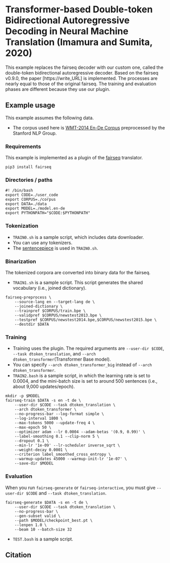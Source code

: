 # Transformer-based Double-token Bidirectional Autoregressive Decoding in Neural Machine Translation (Imamura and Sumita, 2020)

This example replaces the fairseq decoder with our custom one, called
the double-token bidirectional autoregressive decoder.  Based on the
fairseq v0.9.0, the paper [https://write_URL] is implemented.
The processes are nearly equal to those of the original fairseq.
The training and evaluation phases are different because they use our plugin.

## Example usage
This example assumes the following data.

- The corpus used here is 
[WMT-2014 En-De Corpus](https://nlp.stanford.edu/projects/nmt/data/wmt14.en-de/)
preprocessed by the Stanford NLP Group.

### Requirements
This example is implemented as a plugin of the [fairseq](https://github.com/pytorch/fairseq) translator.
```
pip3 install fairseq
```

### Directories / paths
```
#! /bin/bash
export CODE=./user_code
export CORPUS=./corpus
export DATA=./data
export MODEL=./model.en-de
export PYTHONPATH="$CODE:$PYTHONPATH"
```

### Tokenization
- `TRAIN0.sh` is a sample script, which includes data downloader.
- You can use any tokenizers.
- The [sentencepiece](https://github.com/google/sentencepiece) is used in `TRAIN0.sh`.

### Binarization
The tokenized corpora are converted into binary data for the fairseq.
- `TRAIN1.sh` is a sample script.
  This script generates the shared vocabulary (i.e., joined dictionary).
```
fairseq-preprocess \
    --source-lang en --target-lang de \
    --joined-dictionary \
    --trainpref $CORPUS/train.bpe \
    --validpref $CORPUS/newstest2013.bpe \
    --testpref $CORPUS/newstest2014.bpe,$CORPUS/newstest2015.bpe \
    --destdir $DATA
```

### Training
- Training uses the plugin.
  The required arguments are `--user-dir $CODE`,
`--task dtoken_translation`, and
`--arch dtoken_transformer`(Transformer Base model).
- You can specify
`--arch dtoken_transformer_big`
instead of `--arch dtoken_transformer`.
- `TRAIN2.bash` is a sample script, in which the learning rate is set
to 0.0004, and the mini-batch size is set to around 500 sentences
(i.e., about 9,000 updates/epoch).

```
mkdir -p $MODEL
fairseq-train $DATA -s en -t de \
    --user-dir $CODE --task dtoken_translation \
    --arch dtoken_transformer \
    --no-progress-bar --log-format simple \
    --log-interval 1800 \
    --max-tokens 5000 --update-freq 4 \
    --max-epoch 50 \
    --optimizer adam --lr 0.0004 --adam-betas '(0.9, 0.99)' \
    --label-smoothing 0.1 --clip-norm 5 \
    --dropout 0.1 \
    --min-lr '1e-09' --lr-scheduler inverse_sqrt \
    --weight-decay 0.0001 \
    --criterion label_smoothed_cross_entropy \
    --warmup-updates 45000 --warmup-init-lr '1e-07' \
    --save-dir $MODEL
```

### Evaluation
When you run `fairseq-generate` or `fairseq-interactive`,
you must give `--user-dir $CODE` and `--task dtoken_translation`.

```
fairseq-generate $DATA -s en -t de \
    --user-dir $CODE --task dtoken_translation \
    --no-progress-bar \
    --gen-subset valid \
    --path $MODEL/checkpoint_best.pt \
    --lenpen 1.0 \
    --beam 10 --batch-size 32
```

- `TEST.bash` is a sample script.

## Citation
```The bibtex entry will be written here.
```
